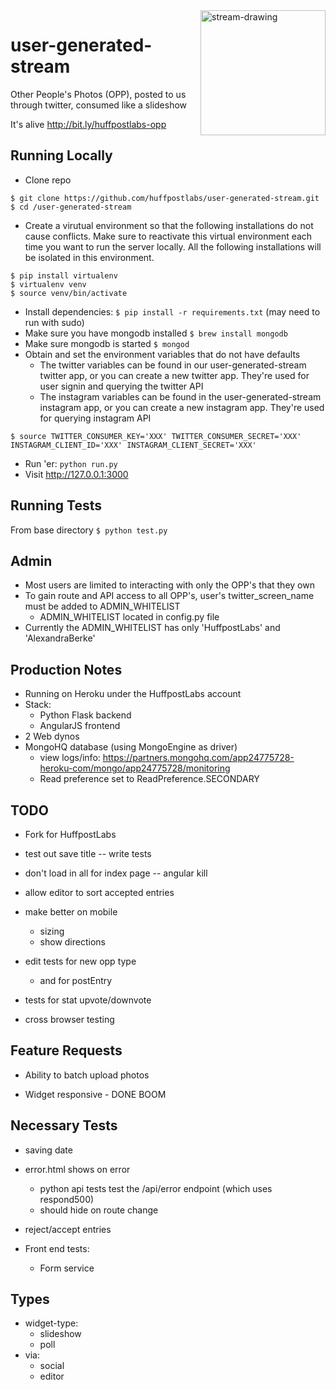 
<img width="200px" src="http://user-generated-stream.herokuapp.com/img/example-poll.png" alt="stream-drawing" align="right" />

user-generated-stream
=====================

Other People's Photos (OPP), posted to us through twitter, consumed like a slideshow

It's alive <http://bit.ly/huffpostlabs-opp>

Running Locally
---

* Clone repo 

```
$ git clone https://github.com/huffpostlabs/user-generated-stream.git
$ cd /user-generated-stream
```

* Create a virutual environment so that the following installations do not cause conflicts.  Make sure to reactivate this virtual environment each time you want to run the server locally.  All the following installations will be isolated in this environment.

```
$ pip install virtualenv
$ virtualenv venv
$ source venv/bin/activate
```

* Install dependencies: ```$ pip install -r requirements.txt``` (may need to run with sudo)
* Make sure you have mongodb installed ```$ brew install mongodb```
* Make sure mongodb is started ```$ mongod```
* Obtain and set the environment variables that do not have defaults
	- The twitter variables can be found in our user-generated-stream twitter app, or you can create a new twitter app.  They're used for user signin and querying the twitter API
	- The instagram variables can be found in the user-generated-stream instagram app, or you can create a new instagram app.  They're used for querying instagram API

```
$ source TWITTER_CONSUMER_KEY='XXX' TWITTER_CONSUMER_SECRET='XXX' INSTAGRAM_CLIENT_ID='XXX' INSTAGRAM_CLIENT_SECRET='XXX'
```

* Run 'er: ```python run.py```
* Visit <http://127.0.0.1:3000>

Running Tests
---

From base directory ```$ python test.py ```


Admin
---
- Most users are limited to interacting with only the OPP's that they own
- To gain route and API access to all OPP's, user's twitter_screen_name must be added to ADMIN_WHITELIST
	- ADMIN_WHITELIST located in config.py file
- Currently the ADMIN_WHITELIST has only 'HuffpostLabs' and 'AlexandraBerke'


Production Notes
---
- Running on Heroku under the HuffpostLabs account
- Stack:
	- Python Flask backend
	- AngularJS frontend
- 2 Web dynos
- MongoHQ database (using MongoEngine as driver)
	- view logs/info: <https://partners.mongohq.com/app24775728-heroku-com/mongo/app24775728/monitoring>
	- Read preference set to ReadPreference.SECONDARY


TODO
---

- Fork for HuffpostLabs

- test out save title
	-- write tests

- don't load in all for index page -- angular kill

- allow editor to sort accepted entries

- make better on mobile
	- sizing
	- show directions


- edit tests for new opp type
	- and for postEntry

- tests for stat upvote/downvote

- cross browser testing


Feature Requests
---

- Ability to batch upload photos

- Widget responsive - DONE BOOM



Necessary Tests
---
- saving date

- error.html shows on error
	- python api tests test the /api/error endpoint (which uses respond500)
	- should hide on route change

- reject/accept entries

- Front end tests:
	- Form service


Types
---

- widget-type:
	- slideshow
	- poll
- via:
	- social
	- editor













